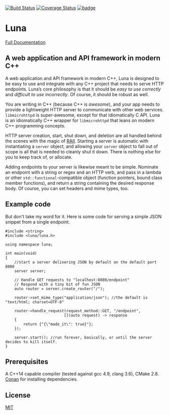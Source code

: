 [![Build Status](https://travis-ci.org/DEGoodmanWilson/luna.svg?branch=master)](https://travis-ci.org/DEGoodmanWilson/luna)
[![Coverage Status](https://codecov.io/gh/DEGoodmanWilson/luna/branch/master/graph/badge.svg)](https://codecov.io/gh/DEGoodmanWilson/luna)
[![badge](https://img.shields.io/badge/conan.io-luna%2F5.0.3-green.svg?logo=data:image/png;base64%2CiVBORw0KGgoAAAANSUhEUgAAAA4AAAAOCAMAAAAolt3jAAAA1VBMVEUAAABhlctjlstkl8tlmMtlmMxlmcxmmcxnmsxpnMxpnM1qnc1sn85voM91oM11oc1xotB2oc56pNF6pNJ2ptJ8ptJ8ptN9ptN8p9N5qNJ9p9N9p9R8qtOBqdSAqtOAqtR%2BrNSCrNJ/rdWDrNWCsNWCsNaJs9eLs9iRvNuVvdyVv9yXwd2Zwt6axN6dxt%2Bfx%2BChyeGiyuGjyuCjyuGly%2BGlzOKmzOGozuKoz%2BKqz%2BOq0OOv1OWw1OWw1eWx1eWy1uay1%2Baz1%2Baz1%2Bez2Oe02Oe12ee22ujUGwH3AAAAAXRSTlMAQObYZgAAAAFiS0dEAIgFHUgAAAAJcEhZcwAACxMAAAsTAQCanBgAAAAHdElNRQfgBQkREyOxFIh/AAAAiklEQVQI12NgAAMbOwY4sLZ2NtQ1coVKWNvoc/Eq8XDr2wB5Ig62ekza9vaOqpK2TpoMzOxaFtwqZua2Bm4makIM7OzMAjoaCqYuxooSUqJALjs7o4yVpbowvzSUy87KqSwmxQfnsrPISyFzWeWAXCkpMaBVIC4bmCsOdgiUKwh3JojLgAQ4ZCE0AMm2D29tZwe6AAAAAElFTkSuQmCC)](https://bintray.com/degoodmanwilson/opensource/luna%3ADEGoodmanWilson/5.0.3%3Astable)

# Luna

[Full Documentation](https://luna.goodman-wilson.com/)

## A web application and API framework in modern C++

A web application and API framework in modern C++, Luna is designed to be easy to use and integrate with any C++ project that needs to serve HTTP endpoints. Luna’s core philosophy is that it should be _easy to use correctly_ and _difficult to use incorrectly_. Of course, it should be robust as well.

You are writing in C++ (because C++ is _awesome_), and your app needs to provide a lightweight HTTP server to communicate with other web services. `libmicrohttpd` is super-awesome, except for that idiomatically C API. Luna is an idiomatically C++ wrapper for `libmicrohttpd` that leans on modern C++ programming concepts.

HTTP server creation, start, shut down, and deletion are all handled behind the scenes with the magic of [RAII](https://en.wikipedia.org/wiki/Resource_Acquisition_Is_Initialization). Starting a server is automatic with instantiating a `server` object, and allowing your `server` object to fall out of scope is all that is needed to cleanly shut it down. There is nothing else for you to keep track of, or allocate.

Adding endpoints to your server is likewise meant to be simple. Nominate an endpoint with a string or regex and an HTTP verb, and pass in a lambda or other `std::functional`-compatible object (function pointers, bound class member functions), and return a string containing the desired response body. Of course, you can set headers and mime types, too.

## Example code

But don't take my word for it. Here is some code for serving a simple JSON snippet from a single endpoint.

```
#include <string>
#include <luna/luna.h>

using namespace luna;

int main(void)
{
    //start a server delivering JSON by default on the default port 8080
    server server;

    // Handle GET requests to "localhost:8080/endpoint"
    // Respond with a tiny bit of fun JSON
    auto router = server.create_router("/");

    router->set_mime_type("application/json"); //the default is "text/html; charset=UTF-8"

    router->handle_request(request_method::GET, "/endpoint",
                          [](auto request) -> response
    {
        return {"{\"made_it\": true}"};
    });

    server.start(); //run forever, basically, or until the server decides to kill itself.
}
```

## Prerequisites

A C++14 capable compiler (tested against gcc 4.9, clang 3.6), CMake 2.8. [Conan](https://www.conan.io) for installing dependencies.

## License

[MIT](https://github.com/DEGoodmanWilson/luna/blob/master/LICENSE)

